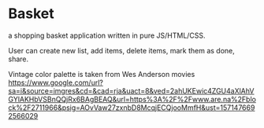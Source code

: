# Basket
a shopping basket application written in pure JS/HTML/CSS.

User can create new list, add items, delete items, mark them as done, share.

Vintage color palette is taken from Wes Anderson movies https://www.google.com/url?sa=i&source=imgres&cd=&cad=rja&uact=8&ved=2ahUKEwic4ZGU4aXlAhVGYlAKHbVSBnQQjRx6BAgBEAQ&url=https%3A%2F%2Fwww.are.na%2Fblock%2F2711966&psig=AOvVaw27zxnbD8McqjECQjooMmfH&ust=1571476692566029
